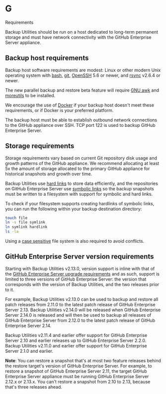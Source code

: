 # G
Requirements

Backup Utilities should be run on a host dedicated to long-term permanent
storage and must have network connectivity with the GitHub Enterprise Server appliance.

## Backup host requirements

Backup host software requirements are modest: Linux or other modern Unix operating
system with [bash][1], [git][2], [OpenSSH][3] 5.6 or newer, and [rsync][4] v2.6.4 or newer.

The new parallel backup and restore beta feature will require [GNU awk][10] and [moreutils][9] to be installed.

We encourage the use of [Docker](docker.md) if your backup host doesn't meet these
requirements, or if Docker is your preferred platform.

The backup host must be able to establish outbound network connections to the
GitHub appliance over SSH. TCP port 122 is used to backup GitHub Enterprise Server.

## Storage requirements

Storage requirements vary based on current Git repository disk usage and growth
patterns of the GitHub appliance. We recommend allocating at least 5x the amount
of storage allocated to the primary GitHub appliance for historical snapshots
and growth over time.

Backup Utilities use [hard links][5] to store data efficiently, and the
repositories on GitHub Enterprise Server use [symbolic links][6] so the backup snapshots
must be written to a filesystem with support for symbolic and hard links.

To check if your filesystem supports creating hardlinks of symbolic links, you can run the following within your backup destination directory:

```bash
touch file
ln -s file symlink
ln symlink hardlink
ls -la
```

Using a [case sensitive][7] file system is also required to avoid conflicts.

## GitHub Enterprise Server version requirements

Starting with Backup Utilities v2.13.0, version support is inline with that of the
[GitHub Enterprise Server upgrade requirements][8] and as such, support is limited to
three versions of GitHub Enterprise Server: the version that corresponds with the version
of Backup Utilities, and the two releases prior to it.

For example, Backup Utilities v2.13.0 can be used to backup and restore all patch
releases from 2.11.0 to the latest patch release of GitHub Enterprise Server 2.13.
Backup Utilities v2.14.0 will be released when GitHub Enterprise Server 2.14.0 is released
and will then be used to backup all releases of GitHub Enterprise Server from 2.12.0
to the latest patch release of GitHub Enterprise Server 2.14.

Backup Utilities v2.11.4 and earlier offer support for GitHub Enterprise Server 2.10
and earlier releases up to GitHub Enterprise Server 2.2.0. Backup Utilities v2.11.0 and earlier
offer support for GitHub Enterprise Server 2.1.0 and earlier.

**Note**: You can restore a snapshot that's at most two feature releases behind
the restore target's version of GitHub Enterprise Server. For example, to restore a
snapshot of GitHub Enterprise Server 2.11, the target GitHub Enterprise Server appliance must
be running GitHub Enterprise Server 2.12.x or 2.13.x. You can't restore a snapshot from
2.10 to 2.13, because that's three releases ahead.

[1]: https://www.gnu.org/software/bash/
[2]: https://git-scm.com/
[3]: https://www.openssh.com/
[4]: http://rsync.samba.org/
[5]: https://en.wikipedia.org/wiki/Hard_link
[6]: https://en.wikipedia.org/wiki/Symbolic_link
[7]: https://en.wikipedia.org/wiki/Case_sensitivity
[8]: https://help.github.com/enterprise/admin/guides/installation/upgrade-requirements/
[9]: https://joeyh.name/code/moreutils
[10]: https://www.gnu.org/software/gawk
